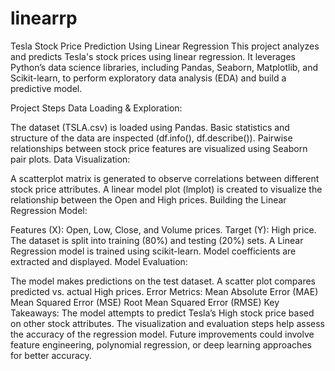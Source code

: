 # linearrp

Tesla Stock Price Prediction Using Linear Regression
This project analyzes and predicts Tesla's stock prices using linear regression. It leverages Python’s data science libraries, including Pandas, Seaborn, Matplotlib, and Scikit-learn, to perform exploratory data analysis (EDA) and build a predictive model.

Project Steps
Data Loading & Exploration:

The dataset (TSLA.csv) is loaded using Pandas.
Basic statistics and structure of the data are inspected (df.info(), df.describe()).
Pairwise relationships between stock price features are visualized using Seaborn pair plots.
Data Visualization:

A scatterplot matrix is generated to observe correlations between different stock price attributes.
A linear model plot (lmplot) is created to visualize the relationship between the Open and High prices.
Building the Linear Regression Model:

Features (X): Open, Low, Close, and Volume prices.
Target (Y): High price.
The dataset is split into training (80%) and testing (20%) sets.
A Linear Regression model is trained using scikit-learn.
Model coefficients are extracted and displayed.
Model Evaluation:

The model makes predictions on the test dataset.
A scatter plot compares predicted vs. actual High prices.
Error Metrics:
Mean Absolute Error (MAE)
Mean Squared Error (MSE)
Root Mean Squared Error (RMSE)
Key Takeaways:
The model attempts to predict Tesla’s High stock price based on other stock attributes.
The visualization and evaluation steps help assess the accuracy of the regression model.
Future improvements could involve feature engineering, polynomial regression, or deep learning approaches for better accuracy.
